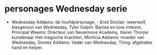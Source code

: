 # personages Wednesday serie
- Wednesday Addams: de hoofdpersonage, - Enid Sinclair: weerwolf, klasgenoot van Wednesday,  Tyler Galpin: Barista en love interest, Principal Weems: Directeur van Nevermore Academy, Xavier Thorpe: kunstenaar met magische krachten, Morticia Addams: moeder van Wednesday, Gomez Addams: Vader van Wednesday, Thing: afgehakte hand en helper.
